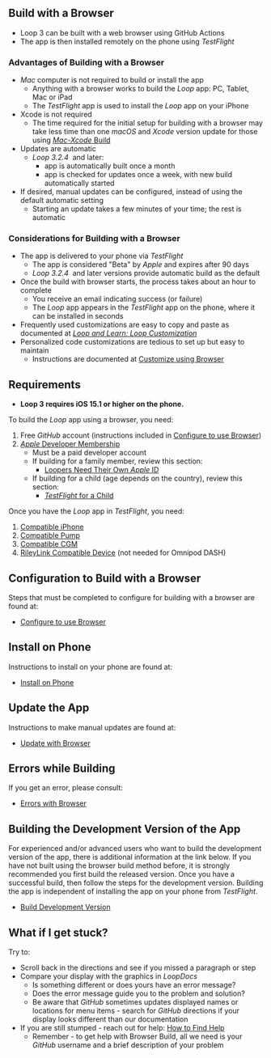 ## Build with a Browser

* <span translate="no">Loop 3</span>&nbsp;can be built with a web browser using <span translate="no">GitHub Actions</span>
* The app is then installed remotely on the phone using *TestFlight*

### Advantages of Building with a Browser

* *Mac* computer is not required to build or install the app
    * Anything with a browser works to build the *Loop* app: PC, Tablet, Mac or iPad
    * The *TestFlight* app is used to install the *Loop* app on your iPhone
* Xcode is not required
    * The time required for the initial setup for building with a browser may take less time than one *macOS* and *Xcode* version update for those using [*Mac-Xcode* Build](../build/overview.md)
* Updates are automatic
    * _<span translate="no">Loop 3.2.4</span>_&nbsp; and later: 
        * app is automatically built once a month
        * app is checked for updates once a week, with new build automatically started
* If desired, manual updates can be configured, instead of using the default automatic setting
    * Starting an update takes a few minutes of your time; the rest is automatic

### Considerations for Building with a Browser

* The app is delivered to your phone via *TestFlight*
    * The app is considered "Beta" by  *Apple* and expires after 90 days
    * _<span translate="no">Loop 3.2.4</span>_&nbsp; and later versions provide automatic build as the default
* Once the build with browser starts, the process takes about an hour to complete
    * You receive an email indicating success (or failure)
    * The&nbsp;_<span translate="no">Loop</span>_&nbsp;app appears in the *TestFlight* app on the phone, where it can be installed in seconds
* Frequently used customizations are easy to copy and paste as documented at&nbsp;[_<span translate="no">Loop and Learn: Loop Customization</span>_](https://www.loopandlearn.org/custom-code#custom-list)
* Personalized code customizations are tedious to set up but easy to maintain
    * Instructions are documented at [Customize using Browser](../gh-actions/gh-customize.md)

## Requirements

* **Loop 3 requires iOS 15.1 or higher on the phone.**

To build the&nbsp;_<span translate="no">Loop</span>_&nbsp;app using a browser, you need:

1. Free *GitHub* account (instructions included in [Configure to use Browser](gh-first-time.md))
1. [*Apple* Developer Membership](../build/apple-developer.md)
    * Must be a paid developer account
    * If building for a family member, review this section:
        * [Loopers Need Their Own *Apple* ID](../build/apple-developer.md#loopers-need-their-own-apple-id)
    * If building for a child (age depends on the country), review this section:
        * [*TestFlight* for a Child](../gh-actions/gh-deploy.md#testflight-for-a-child)

Once you have the&nbsp;_<span translate="no">Loop</span>_&nbsp;app in *TestFlight*, you need:

1. [Compatible iPhone](../build/phone.md)
1. [Compatible Pump](../build/pump.md)
1. [Compatible CGM](../build/cgm.md)
1. [RileyLink Compatible Device](../build/rileylink.md) (not needed for Omnipod DASH)

## Configuration to Build with a Browser

Steps that must be completed to configure for building with a browser are found at:

* [Configure to use Browser](gh-first-time.md)

## Install on Phone

Instructions to install on your phone are found at:

* [Install on Phone](gh-deploy.md)

## Update the App

Instructions to make manual updates are found at:

* [Update with Browser](gh-update.md)

## Errors while Building

If you get an error, please consult:

* [Errors with Browser](gh-errors.md)

## Building the Development Version of the App

For experienced and/or advanced users who want to build the development version of the app, there is additional information at the link below. If you have not built using the browser build method before, it is strongly recommended you first build the released version. Once you have a successful build, then follow the steps for the development version. Building the app is independent of installing the app on your phone from *TestFlight*.

* [Build Development Version](gh-update.md#build-development-version)

## What if I get stuck?

Try to:

* Scroll back in the directions and see if you missed a paragraph or step
* Compare your display with the <span>graphics in *LoopDocs*</span>
    * Is something different or does yours have an error message?
    * Does the error message guide you to the problem and solution?
    * Be aware that *GitHub* sometimes updates displayed names or locations for menu items - search for *GitHub* directions if your display looks different than our documentation
* If you are still stumped - reach out for help: [How to Find Help](../intro/loopdocs-how-to.md#how-to-find-help)
    * Remember - to get help with Browser Build, all we need is your *GitHub* username and a brief description of your problem
